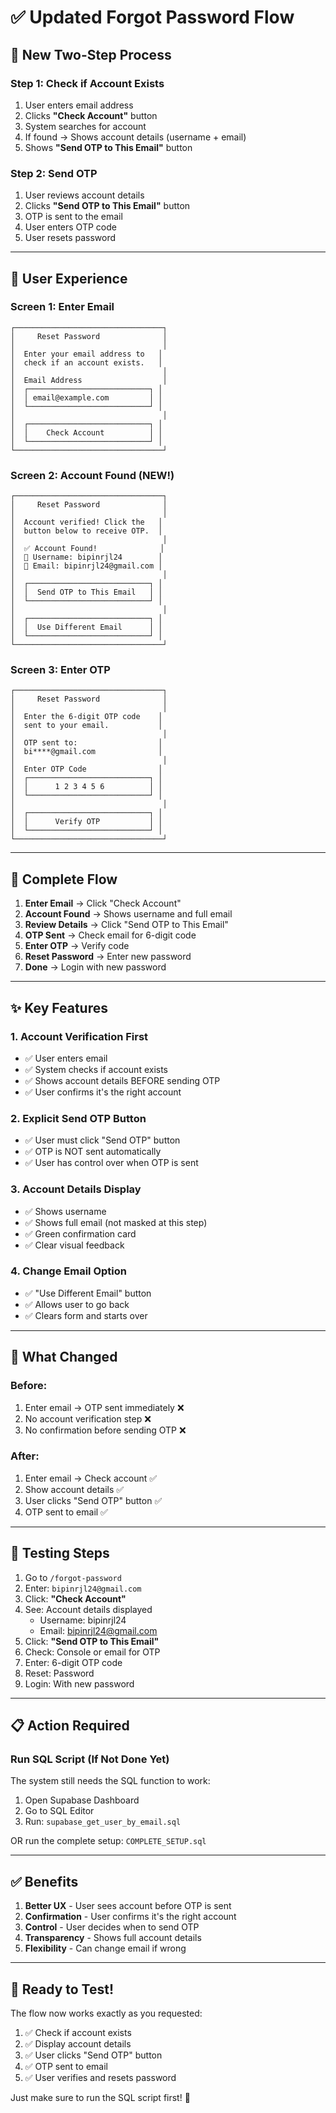 # ✅ Updated Forgot Password Flow

## 🎯 New Two-Step Process

### Step 1: Check if Account Exists
1. User enters email address
2. Clicks **"Check Account"** button
3. System searches for account
4. If found → Shows account details (username + email)
5. Shows **"Send OTP to This Email"** button

### Step 2: Send OTP
1. User reviews account details
2. Clicks **"Send OTP to This Email"** button
3. OTP is sent to the email
4. User enters OTP code
5. User resets password

---

## 🎨 User Experience

### Screen 1: Enter Email
```
┌─────────────────────────────────┐
│     Reset Password              │
│                                 │
│  Enter your email address to   │
│  check if an account exists.   │
│                                 │
│  Email Address                  │
│  ┌───────────────────────────┐ │
│  │ email@example.com         │ │
│  └───────────────────────────┘ │
│                                 │
│  ┌───────────────────────────┐ │
│  │    Check Account          │ │
│  └───────────────────────────┘ │
└─────────────────────────────────┘
```

### Screen 2: Account Found (NEW!)
```
┌─────────────────────────────────┐
│     Reset Password              │
│                                 │
│  Account verified! Click the   │
│  button below to receive OTP.  │
│                                 │
│  ✅ Account Found!              │
│  👤 Username: bipinrjl24        │
│  📧 Email: bipinrjl24@gmail.com │
│                                 │
│  ┌───────────────────────────┐ │
│  │  Send OTP to This Email   │ │
│  └───────────────────────────┘ │
│                                 │
│  ┌───────────────────────────┐ │
│  │  Use Different Email      │ │
│  └───────────────────────────┘ │
└─────────────────────────────────┘
```

### Screen 3: Enter OTP
```
┌─────────────────────────────────┐
│     Reset Password              │
│                                 │
│  Enter the 6-digit OTP code    │
│  sent to your email.           │
│                                 │
│  OTP sent to:                  │
│  bi****@gmail.com              │
│                                 │
│  Enter OTP Code                │
│  ┌───────────────────────────┐ │
│  │      1 2 3 4 5 6          │ │
│  └───────────────────────────┘ │
│                                 │
│  ┌───────────────────────────┐ │
│  │      Verify OTP           │ │
│  └───────────────────────────┘ │
└─────────────────────────────────┘
```

---

## 🔄 Complete Flow

1. **Enter Email** → Click "Check Account"
2. **Account Found** → Shows username and full email
3. **Review Details** → Click "Send OTP to This Email"
4. **OTP Sent** → Check email for 6-digit code
5. **Enter OTP** → Verify code
6. **Reset Password** → Enter new password
7. **Done** → Login with new password

---

## ✨ Key Features

### 1. Account Verification First
- ✅ User enters email
- ✅ System checks if account exists
- ✅ Shows account details BEFORE sending OTP
- ✅ User confirms it's the right account

### 2. Explicit Send OTP Button
- ✅ User must click "Send OTP" button
- ✅ OTP is NOT sent automatically
- ✅ User has control over when OTP is sent

### 3. Account Details Display
- ✅ Shows username
- ✅ Shows full email (not masked at this step)
- ✅ Green confirmation card
- ✅ Clear visual feedback

### 4. Change Email Option
- ✅ "Use Different Email" button
- ✅ Allows user to go back
- ✅ Clears form and starts over

---

## 🎯 What Changed

### Before:
1. Enter email → OTP sent immediately ❌
2. No account verification step ❌
3. No confirmation before sending OTP ❌

### After:
1. Enter email → Check account ✅
2. Show account details ✅
3. User clicks "Send OTP" button ✅
4. OTP sent to email ✅

---

## 🧪 Testing Steps

1. Go to `/forgot-password`
2. Enter: `bipinrjl24@gmail.com`
3. Click: **"Check Account"**
4. See: Account details displayed
   - Username: bipinrjl24
   - Email: bipinrjl24@gmail.com
5. Click: **"Send OTP to This Email"**
6. Check: Console or email for OTP
7. Enter: 6-digit OTP code
8. Reset: Password
9. Login: With new password

---

## 📋 Action Required

### Run SQL Script (If Not Done Yet)

The system still needs the SQL function to work:

1. Open Supabase Dashboard
2. Go to SQL Editor
3. Run: `supabase_get_user_by_email.sql`

OR run the complete setup: `COMPLETE_SETUP.sql`

---

## ✅ Benefits

1. **Better UX** - User sees account before OTP is sent
2. **Confirmation** - User confirms it's the right account
3. **Control** - User decides when to send OTP
4. **Transparency** - Shows full account details
5. **Flexibility** - Can change email if wrong

---

## 🎉 Ready to Test!

The flow now works exactly as you requested:
1. ✅ Check if account exists
2. ✅ Display account details
3. ✅ User clicks "Send OTP" button
4. ✅ OTP sent to email
5. ✅ User verifies and resets password

Just make sure to run the SQL script first! 🚀
